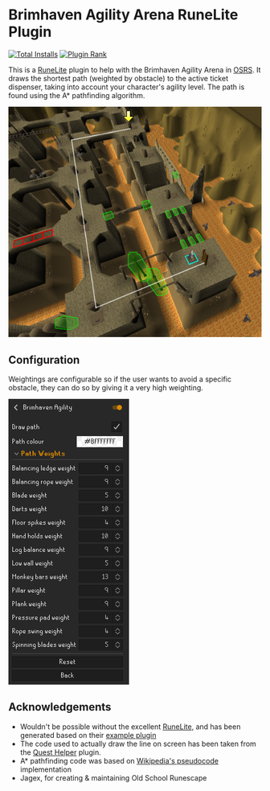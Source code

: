 # Brimhaven Agility Arena RuneLite Plugin

[![Total Installs](http://img.shields.io/endpoint?url=https://api.runelite.net/pluginhub/shields/installs/plugin/brimhaven-agility)](https://runelite.net/plugin-hub/show/brimhaven-agility)
[![Plugin Rank](http://img.shields.io/endpoint?url=https://api.runelite.net/pluginhub/shields/rank/plugin/brimhaven-agility)](https://runelite.net/plugin-hub/show/brimhaven-agility)

This is a [RuneLite](https://runelite.net/) plugin to help with the Brimhaven Agility Arena
in [OSRS](https://oldschool.runescape.com/). It draws the shortest path (weighted by obstacle) to the active ticket
dispenser, taking into account your character's agility level. The path is found using the A* pathfinding algorithm.

![](images/example.png)

## Configuration

Weightings are configurable so if the user wants to avoid a specific obstacle, they can do so by giving it a very high
weighting.

![](images/config.png)

## Acknowledgements

* Wouldn't be possible without the excellent [RuneLite](https://github.com/runelite/runelite), and has been generated
  based on their [example plugin](https://github.com/runelite/example-plugin)
* The code used to actually draw the line on screen has been taken from
  the [Quest Helper](https://github.com/Zoinkwiz/quest-helper) plugin.
* A* pathfinding code was based
  on [Wikipedia's pseudocode](https://en.wikipedia.org/wiki/A*_search_algorithm#Pseudocode) implementation
* Jagex, for creating & maintaining Old School Runescape